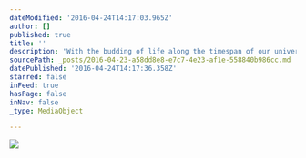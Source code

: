 ```yaml
---
dateModified: '2016-04-24T14:17:03.965Z'
author: []
published: true
title: ''
description: 'With the budding of life along the timespan of our universe, there began an age where karmically arranged groupings of matter became functionally united. As simple nervous systems matured, organisms became increasingly self-concerned, none more so than human beings. As such, we have fallen prey to the illusion that our skin creates a wall between us and the world, when truly it is a channel, with what we identify as our selves and the world moving back and forth in constant interchange. Absent this this simple understanding, Self-awareness is by no means a gift, but a grave cost. '
sourcePath: _posts/2016-04-23-a58dd8e8-e7c7-4e23-af1e-558840b986cc.md
datePublished: '2016-04-24T14:17:36.358Z'
starred: false
inFeed: true
hasPage: false
inNav: false
_type: MediaObject

---
```

![](https://the-grid-user-content.s3-us-west-2.amazonaws.com/69cde735-1a8b-4c2b-9833-88a6b9158dc4.jpg)